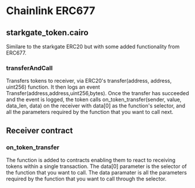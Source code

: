 # Chainlink ERC677

## starkgate_token.cairo

Similare to the starkgate ERC20 but with some added functionality from ERC677.

### transferAndCall

Transfers tokens to receiver, via ERC20's transfer(address, address, uint256) function. It then logs an event Transfer(address,address,uint256,bytes). Once the transfer has succeeded and the event is logged, the token calls on_token_transfer(sender, value, data_len, data) on the receiver with data[0] as the function's selector, and all the parameters required by the function that you want to call next.

## Receiver contract

### on_token_transfer

The function is added to contracts enabling them to react to receiving tokens within a single transaction. The data[0] parameter is the selector of the function that you want to call.
The data paramater is all the parameters required by the function that you want to call through the selector.
